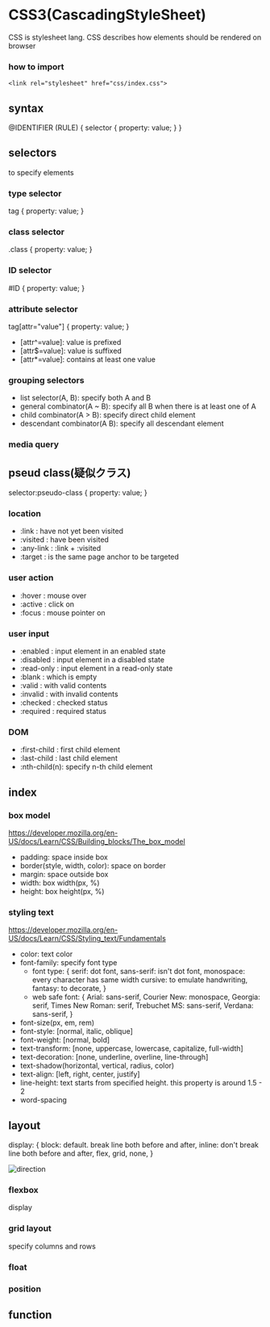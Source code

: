 
# CSS3(CascadingStyleSheet)

CSS is stylesheet lang. CSS describes how elements should be rendered on browser

### how to import

```html: index.html
<link rel="stylesheet" href="css/index.css">
```


## syntax

@IDENTIFIER (RULE) {
  selector {
    property: value;
  }
}


## selectors

to specify elements

### type selector

tag {
  property: value;
}

### class selector

.class {
  property: value;
}

### ID selector

#ID {
  property: value;
}

### attribute selector

tag[attr="value"] {
  property: value;
}

- [attr^=value]: value is prefixed
- [attr$=value]: value is suffixed
- [attr*=value]: contains at least one value

### grouping selectors

- list selector(A, B): specify both A and B
- general combinator(A ~ B): specify all B when there is at least one of A
- child combinator(A > B): specify direct child element
- descendant combinator(A B): specify all descendant element

### media query



## pseud class(疑似クラス)

selector:pseudo-class {
  property: value;
}

### location

- :link : have not yet been visited
- :visited : have been visited
- :any-link : :link + :visited
- :target : is the same page anchor to be targeted

### user action

- :hover : mouse over
- :active : click on
- :focus : mouse pointer on

### user input

- :enabled : input element in an enabled state
- :disabled : input element in a disabled state
- :read-only : input element in a read-only state
- :blank : which is empty
- :valid : with valid contents
- :invalid : with invalid contents
- :checked : checked status
- :required : required status

### DOM

- :first-child : first child element
- :last-child : last child element
- :nth-child(n): specify n-th child element

## index

### box model

https://developer.mozilla.org/en-US/docs/Learn/CSS/Building_blocks/The_box_model

- padding: space inside box
- border(style, width, color): space on border
- margin: space outside box
- width: box width(px, %)
- height: box height(px, %)

### styling text

https://developer.mozilla.org/en-US/docs/Learn/CSS/Styling_text/Fundamentals

- color: text color
- font-family: specify font type
  - font type: {
    serif: dot font,
    sans-serif: isn't dot font,
    monospace: every character has same width
    cursive: to emulate handwriting,
    fantasy: to decorate,
  }
  - web safe font: {
    Arial: sans-serif,
    Courier New: monospace,
    Georgia: serif,
    Times New Roman: serif,
    Trebuchet MS: sans-serif,
    Verdana: sans-serif,
  }
- font-size(px, em, rem)
- font-style: [normal, italic, oblique]
- font-weight: [normal, bold]
- text-transform: [none, uppercase, lowercase, capitalize, full-width]
- text-decoration: [none, underline, overline, line-through]
- text-shadow(horizontal, vertical, radius, color)
- text-align: [left, right, center, justify]
- line-height: text starts from specified height. this property is around 1.5 - 2
- word-spacing


## layout

display: {
  block: default. break line both before and after,
  inline: don't break line both before and after,
  flex,
  grid,
  none,
  }

![direction](https://developer.mozilla.org/en-US/docs/Web/CSS/CSS_Flow_Layout/Block_and_Inline_Layout_in_Normal_Flow/mdn-horizontal.png)

### flexbox

display 

### grid layout

specify columns and rows

### float

### position


## function



